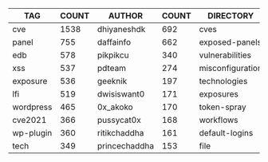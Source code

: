 |    TAG    | COUNT |    AUTHOR     | COUNT |    DIRECTORY     | COUNT | SEVERITY | COUNT |  TYPE   | COUNT |
|-----------|-------|---------------|-------|------------------|-------|----------|-------|---------|-------|
| cve       |  1538 | dhiyaneshdk   |   692 | cves             |  1516 | info     |  1631 | http    |  4257 |
| panel     |   755 | daffainfo     |   662 | exposed-panels   |   757 | high     |  1141 | file    |    78 |
| edb       |   578 | pikpikcu      |   340 | vulnerabilities  |   518 | medium   |   829 | network |    73 |
| xss       |   537 | pdteam        |   274 | misconfiguration |   350 | critical |   546 | dns     |    17 |
| exposure  |   536 | geeknik       |   197 | technologies     |   311 | low      |   269 |         |       |
| lfi       |   519 | dwisiswant0   |   171 | exposures        |   301 | unknown  |    25 |         |       |
| wordpress |   465 | 0x_akoko      |   170 | token-spray      |   235 |          |       |         |       |
| cve2021   |   366 | pussycat0x    |   168 | workflows        |   190 |          |       |         |       |
| wp-plugin |   360 | ritikchaddha  |   161 | default-logins   |   114 |          |       |         |       |
| tech      |   349 | princechaddha |   153 | file             |    78 |          |       |         |       |
